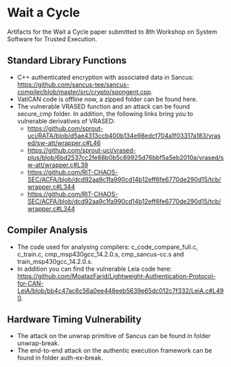 # Wait a Cycle

Artifacts for the Wait a Cycle paper submitted to 8th Workshop on System Software for Trusted Execution.

## Standard Library Functions

- C++ authenticated encryption with associated data in Sancus: https://github.com/sancus-tee/sancus-compiler/blob/master/src/crypto/spongent.cpp.
- VatiCAN code is offline now, a zipped folder can be found here.
- The vulnerable VRASED function and an attack can be found secure_cmp folder. In addition, the following links bring you to vulnerable derivatives of VRASED:
  - https://github.com/sprout-uci/RATA/blob/d5ae4313ccb400b134e98edcf704a1f03317a183/vrased/sw-att/wrapper.c#L46
  - https://github.com/sprout-uci/vrased-plus/blob/6bd2537cc2fe88b0b5c89925d76bbf5a5eb2010a/vrased/sw-att/wrapper.c#L39
  - https://github.com/RIT-CHAOS-SEC/ACFA/blob/dcd92aa9c1fa990cd14b12eff6fe6770de290d15/tcb/wrapper.c#L344
  - https://github.com/RIT-CHAOS-SEC/ACFA/blob/dcd92aa9c1fa990cd14b12eff6fe6770de290d15/tcb/wrapper.c#L344

## Compiler Analysis

- The code used for analysing compilers: c_code_compare_full.c, c_train.c, cmp_msp430gcc_14.2.0.s, cmp_sancus-cc.s and train_msp430gcc_14.2.0.s.
- In addition you can find the vulnerable Leia code here: https://github.com/MoatazFarid/Lightweight-Authentication-Protocol-for-CAN-LeiA/blob/bb4c47ac6c56a0ee448eeb5639e65dc012c7f332/LeiA.c#L490.

## Hardware Timing Vulnerability

- The attack on the unwrap primitive of Sancus can be found in folder unwrap-break.
- The end-to-end attack on the authentic execution framework can be found in folder auth-ex-break.